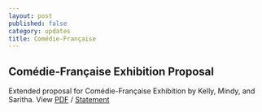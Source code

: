 ```yaml
---
layout: post
published: false
category: updates
title: Comédie-Française
---
```

## Comédie-Française Exhibition Proposal

Extended proposal for Comédie-Française Exhibition by Kelly, Mindy, and Saritha. 
View [PDF](https://drive.google.com/open?id=0Bzpo-fawJ_UoMlZ4dGFocFRKRDA) / [Statement](https://docs.google.com/document/d/1LXVeYgfz5tV95Y8umPBipAQ7WFytPg4AKTlDqerXTPE/edit?usp=sharing)
